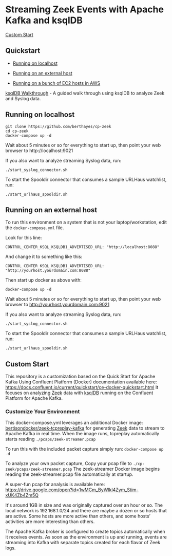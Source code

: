 # Streaming Zeek Events with Apache Kafka and ksqlDB
[Custom Start](https://github.com/berthayes/cp-zeek/Custom-Start)
## Quickstart
- [Running on localhost](https://github.com/berthayes/cp-zeek/#Running-on-localhost)

- [Running on an external host](https://github.com/berthayes/cp-zeek/#Running-on-an-external-host)

- [Running on a bunch of EC2 hosts in AWS](https://github.com/berthayes/cp-zeek/#Running-on-a-bunch-of-EC2-hosts-in-AWS)

[ksqlDB Walkthrough](ksqldb_walkthrough.md) - A guided walk through using ksqlDB to analyze Zeek and Syslog data.


## Running on localhost
``` 
git clone https://github.com/berthayes/cp-zeek
cd cp-zeek
docker-compose up -d
```

Wait about 5 minutes or so for everything to start up, then point your web browser to http://localhost:9021

If you also want to analyze streaming Syslog data, run:

```
./start_syslog_connector.sh
```

To start the Spooldir connector that consumes a sample URLHaus watchlist, run:
```
./start_urlhaus_spooldir.sh
```

## Running on an external host
To run this environment on a system that is not your laptop/workstation, edit the `docker-compose.yml` file.

Look for this line:
```
CONTROL_CENTER_KSQL_KSQLDB1_ADVERTISED_URL: "http://localhost:8088"
```
And change it to something like this:
```
CONTROL_CENTER_KSQL_KSQLDB1_ADVERTISED_URL: "http://yourhost.yourdomain.com:8088"
```
Then start up docker as above with:
```
docker-compose up -d
```
Wait about 5 minutes or so for everything to start up, then point your web browser to http://yourhost.yourdomain.com:9021

If you also want to analyze streaming Syslog data, run:

```
./start_syslog_connector.sh
```

To start the Spooldir connector that consumes a sample URLHaus watchlist, run:
```
./start_urlhaus_spooldir.sh
```

## Custom Start

This repository is a customization based on the Quick Start for Apache Kafka Using Confluent Platform (Docker) documentation available here: https://docs.confluent.io/current/quickstart/ce-docker-quickstart.html It focuses on analyzing [Zeek](https://zeek.org) data with [ksqlDB](https://ksqldb.io) running on the Confluent Platform for Apache Kafka.


### Customize Your Environment

This docker-compose.yml leverages an additional Docker image: [bertisondocker/zeek-tcpreplay-kafka](https://github.com/berthayes/zeek-tcpreplay-kafka) for generating [Zeek](https://zeek.org) data to stream to Apache Kafka in real time.  When the image runs, tcpreplay automatically starts reading `./pcaps/zeek-streamer.pcap`

To run this with the included packet capture simply run: 
`docker-compose up -d`

To analyze your own packet capture, Copy your pcap file to `./cp-zeek/pcaps/zeek-streamer.pcap` The zeek-streamer Docker image begins reading the zeek-streamer.pcap file automatically at startup.

A super-fun pcap for analysis is available here:
https://drive.google.com/open?id=1wMCm_ByWlkI4Zym_Stim-xUK4Zb4Zm5Q

It's around 1GB in size and was originally captured over an hour or so.  The local network is 192.168.1.0/24 and there are maybe a dozen or so hosts that are active.  Some hosts are more active than others, and some hosts’ activities are more interesting than others.

The Apache Kafka broker is configured to create topics automatically when it receives events.  As soon as the environment is up and running, events are streaming into Kafka with separate topics created for each flavor of Zeek logs.